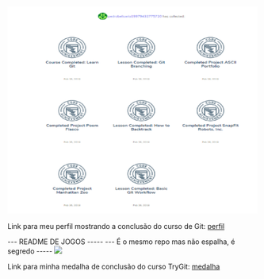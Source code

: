![Screenshot do meu perfil no Codecademy](Perfil.png)

Link para meu perfil mostrando a conclusão do curso de Git:
[perfil](https://www.codecademy.com/users/pedrobelisario19979432775720/achievements)


--- README DE JOGOS -----
--- É o mesmo repo mas não espalha, é segredo -----
<img src="http://fegemo.github.io/cefet-web/images/medalha.png">

Link para minha medalha de conclusão do curso TryGit:
<a href="https://www.codeschool.com/users/pbelisario/badges/121">
 medalha
</a>
